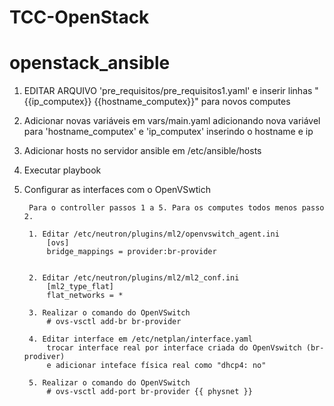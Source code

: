 # TCC-OpenStack

# openstack_ansible

1. EDITAR ARQUIVO 'pre_requisitos/pre_requisitos1.yaml' e inserir linhas "{{ip_computex}} {{hostname_computex}}" para novos computes 

2. Adicionar novas variáveis em vars/main.yaml adicionando nova variável para 'hostname_computex' e 'ip_computex' inserindo o hostname e ip

3. Adicionar hosts no servidor ansible em /etc/ansible/hosts

4. Executar playbook

5. Configurar as interfaces com o OpenVSwtich
    
        Para o controller passos 1 a 5. Para os computes todos menos passo 2.
    
        1. Editar /etc/neutron/plugins/ml2/openvswitch_agent.ini
        	[ovs]
        	bridge_mappings = provider:br-provider
        
    
        2. Editar /etc/neutron/plugins/ml2/ml2_conf.ini
        	[ml2_type_flat]
        	flat_networks = *
    
        3. Realizar o comando do OpenVSwitch
        	# ovs-vsctl add-br br-provider
    
        4. Editar interface em /etc/netplan/interface.yaml
        	trocar interface real por interface criada do OpenVswitch (br-prodiver)
        	e adicionar inteface física real como "dhcp4: no"
        
        5. Realizar o comando do OpenVSwitch
        	# ovs-vsctl add-port br-provider {{ physnet }}